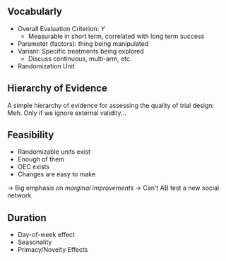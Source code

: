 
## Vocabularly

- Overall Evaluation Criterion: $Y$
  - Measurable in short term, correlated with long term success
- Parameter (factors): thing being manipulated
- Variant: Specific treatments being explored
  - Discuss continuous, multi-arm, etc.
- Randomization Unit

## Hierarchy of Evidence

A simple hierarchy of evidence for assessing the quality of trial design: Meh. Only if we ignore external validity...

## Feasibility

- Randomizable units exist
- Enough of them
- OEC exists
- Changes are easy to make

-> Big emphasis on *marginal improvements*
-> Can't AB test a new social network

## Duration

- Day-of-week effect
- Seasonality
- Primacy/Novelty Effects
